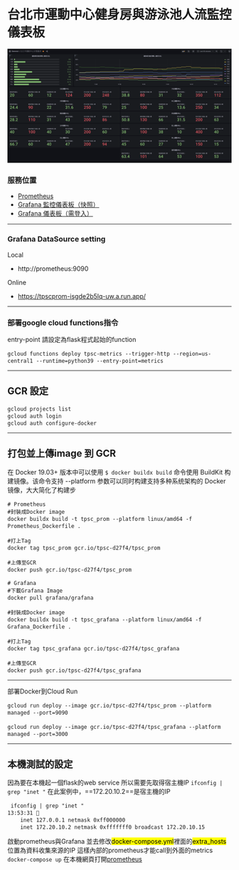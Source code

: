 # 台北市運動中心健身房與游泳池人流監控儀表板
![](%E6%88%AA%E5%9C%96%202022-10-15%20%E4%B8%8B%E5%8D%884.12.05.png)

### 服務位置
* [Prometheus](https://tpscprom-isgde2b5lq-uw.a.run.app/)
* [Grafana 監控儀表板（快照）](https://tpscgrafana-isgde2b5lq-uw.a.run.app/dashboard/snapshot/jyAzSzYeUTI0hE4fPRvP6ykid9Fs6kkK?orgId=1)
* [Grafana 儀表板（需登入）](https://tpscgrafana-isgde2b5lq-uw.a.run.app/d/h9t8cWS4k/tai-bei-shi-yun-dong-zhong-xin-zhuang-tai-tu-biao?orgId=1&from=now-1h&to=now)


---
### Grafana DataSource setting
Local
* http://prometheus:9090

Online
* https://tpscprom-isgde2b5lq-uw.a.run.app/
---
### 部署google cloud functions指令
entry-point 請設定為flask程式起始的function
```
gcloud functions deploy tpsc-metrics --trigger-http --region=us-central1 --runtime=python39 --entry-point=metrics
```
---
## GCR 設定
```
gcloud projects list
gcloud auth login
gcloud auth configure-docker
```
---
## 打包並上傳image 到 GCR
在 Docker 19.03+ 版本中可以使用 `$ docker buildx build` 命令使用 BuildKit 构建镜像。该命令支持 --platform 参数可以同时构建支持多种系统架构的 Docker 镜像，大大简化了构建步

```
# Prometheus
#封裝成Docker image
docker buildx build -t tpsc_prom --platform linux/amd64 -f Prometheus_Dockerfile .

#打上Tag
docker tag tpsc_prom gcr.io/tpsc-d27f4/tpsc_prom

#上傳至GCR
docker push gcr.io/tpsc-d27f4/tpsc_prom

```
```
# Grafana
#下載Grafana Image
docker pull grafana/grafana

#封裝成Docker image
docker buildx build -t tpsc_grafana --platform linux/amd64 -f Grafana_Dockerfile . 

#打上Tag
docker tag tpsc_grafana gcr.io/tpsc-d27f4/tpsc_grafana

#上傳至GCR
docker push gcr.io/tpsc-d27f4/tpsc_grafana
```
---

部署Docker到Cloud Run
```
gcloud run deploy --image gcr.io/tpsc-d27f4/tpsc_prom --platform managed --port=9090

gcloud run deploy --image gcr.io/tpsc-d27f4/tpsc_grafana --platform managed --port=3000
```

---
## 本機測試的設定
因為要在本機起一個flask的web service
所以需要先取得宿主機IP 
`ifconfig | grep "inet "`
在此案例中，==172.20.10.2==是宿主機的IP
```
 ifconfig | grep "inet "                                                 13:53:31 
	inet 127.0.0.1 netmask 0xff000000
	inet 172.20.10.2 netmask 0xfffffff0 broadcast 172.20.10.15
```


啟動prometheus與Grafana
並去修改<mark>docker-compose.yml</mark>裡面的<mark>extra_hosts</mark>位置為資料收集來源的IP
這樣內部的prometheus才能call到外面的metrics
`docker-compose up`
在本機網頁打開[prometheus](http://127.0.0.1:9090/)

